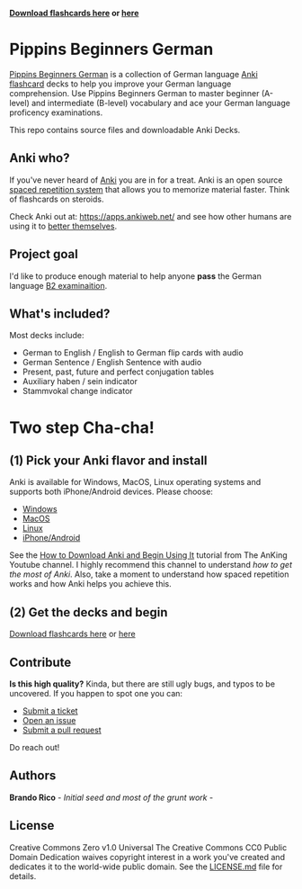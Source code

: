 **[Download flashcards here](https://github.com/ilbrandori/Pippins-Beginners-German/blob/master/Decks/Pippins%20Beginners%20German%20-%20A1%20Verbs%20v421.apkg) or [here](https://ankiweb.net/shared/info/822769934)**

# Pippins Beginners German
[Pippins Beginners German](https://github.com/ilbrandori/Pippins-Beginners-Germans) is a collection of German language [Anki flashcard](https://ankiweb.net/shared/info/822769934) decks to help you improve your German language comprehension. Use Pippins Beginners German to master beginner (A-level) and intermediate (B-level) vocabulary and ace your German language proficency examinations.  

This repo contains source files and downloadable Anki Decks.

## Anki who?

If you've never heard of [Anki](https://apps.ankiweb.net/) you are in for a treat. Anki is an open source [spaced repetition system](https://en.wikipedia.org/wiki/Spaced_repetition) that allows you to memorize material faster. Think of flashcards on steroids. 

Check Anki out at: https://apps.ankiweb.net/ and see how other humans are using it to [better themselves](https://www.youtube.com/results?search_query=anki+learn).

## Project goal
I'd like to produce enough material to help anyone **pass** the German language [B2 examinaition](https://www.sprachenatelier-berlin.de/en/article/1228.german-as-a-second-language-proficiency-levels.html). 


## What's included?
Most decks include:

* German to English / English to German flip cards with audio
* German Sentence / English Sentence with audio
* Present, past, future and perfect conjugation tables
* Auxiliary haben / sein indicator
* Stammvokal change indicator

# Two step Cha-cha!

## (1) Pick your Anki flavor and install

Anki is available for Windows, MacOS, Linux operating systems and supports both iPhone/Android devices. 
Please choose: 

- [Windows](https://apps.ankiweb.net/#windows)
- [MacOS](https://apps.ankiweb.net/#mac)
- [Linux](https://apps.ankiweb.net/#linux)
- [iPhone/Android](https://apps.ankiweb.net/#ios)

See the [How to Download Anki and Begin Using It](https://www.youtube.com/watch?v=AjdUxCnAXJw) tutorial from The AnKing Youtube channel. I highly recommend this channel to understand *how to get the most of Anki*. Also, take a moment to understand how spaced repetition works and how Anki helps you achieve this.   

## (2) Get the decks and begin
[Download flashcards here](https://github.com/ilbrandori/Pippins-Beginners-German/blob/master/Decks/Pippins%20Beginners%20German%20-%20A1%20Verbs%20v421.apkg) or [here](https://ankiweb.net/shared/info/822769934)

## Contribute

**Is this high quality?** 
Kinda, but there are still ugly bugs, and typos to be uncovered. If you happen to spot one you can:

* [Submit a ticket](https://forms.gle/vbVNECZmXNG8cHuH7)
* [Open an issue](https://github.com/ilbrandori/Pippins-Beginners-German/issues)
* [Submit a pull request](https://github.com/ilbrandori/Pippins-Beginners-German/pulls)

Do reach out!

## Authors
**Brando Rico** - *Initial seed and most of the grunt work* - 

## License
Creative Commons Zero v1.0 Universal The Creative Commons CC0 Public Domain Dedication waives copyright interest in a work you've created and dedicates it to the world-wide public domain. See the [LICENSE.md](LICENSE.md) file for details.


